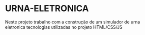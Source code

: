 # URNA-ELETRONICA
 Neste projeto trabalho com a construção de um simulador de urna eletronica tecnologias utilizadas no projeto HTML/CSS/JS
